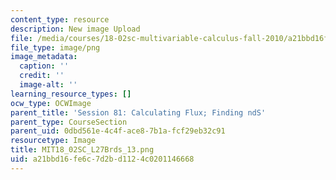 ```yaml
---
content_type: resource
description: New image Upload
file: /media/courses/18-02sc-multivariable-calculus-fall-2010/a21bbd16fe6c7d2bd1124c0201146668_MIT18_02SC_L27Brds_13.png
file_type: image/png
image_metadata:
  caption: ''
  credit: ''
  image-alt: ''
learning_resource_types: []
ocw_type: OCWImage
parent_title: 'Session 81: Calculating Flux; Finding ndS'
parent_type: CourseSection
parent_uid: 0dbd561e-4c4f-ace8-7b1a-fcf29eb32c91
resourcetype: Image
title: MIT18_02SC_L27Brds_13.png
uid: a21bbd16-fe6c-7d2b-d112-4c0201146668
---
```

